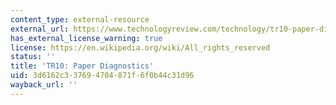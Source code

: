 ```yaml
---
content_type: external-resource
external_url: https://www.technologyreview.com/technology/tr10-paper-diagnostics/
has_external_license_warning: true
license: https://en.wikipedia.org/wiki/All_rights_reserved
status: ''
title: 'TR10: Paper Diagnostics'
uid: 3d6162c3-3769-4704-871f-6f0b44c31d96
wayback_url: ''
---
```


